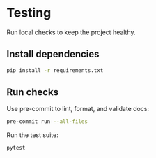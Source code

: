 # Testing

Run local checks to keep the project healthy.

## Install dependencies

```bash
pip install -r requirements.txt
```

## Run checks

Use pre-commit to lint, format, and validate docs:

```bash
pre-commit run --all-files
```

Run the test suite:

```bash
pytest
```
